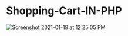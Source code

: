 # Shopping-Cart-IN-PHP
![Screenshot 2021-01-19 at 12 25 05 PM](https://user-images.githubusercontent.com/20369800/104998531-664b6500-5a51-11eb-98c3-635d02fed9b6.png)
